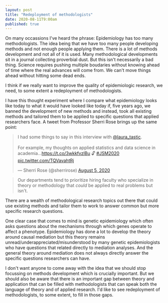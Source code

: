 ```yaml
---
layout: post
title: "Redeployment of methodologists"
date: 2020-08-11T9:00am
published: true
---
```


On many occassions I've heard the phrase: Epidemiology has too many methodologists. The idea being that we have too many people developing methods and not enough people applying them. There is a lot of methods development and not all of it is used. Many methodological developments sit in a journal collecting proverbial dust. But this isn't necessarily a bad thing. Science requires pushing multiple boudaries without knowing ahead of time where the real advances will come from. We can't move things ahead without hitting some dead ends.

I think if we really want to improve the quality of epidemiologic research, we need, to some extent a redeployment of methodologists.

I have this thought experiment where I compare what epidemiology looks like today to what it would have looked like today if, five years ago, we banned the development of new methods and instead, took all existing methods and tailored them to be applied to specific questions that applied researchers face. A tweet from Professor Sherri Rose brings up the same point: 

<blockquote class="twitter-tweet"><p lang="en" dir="ltr">I had some things to say in this interview with <a href="https://twitter.com/laura_tastic?ref_src=twsrc%5Etfw">@laura_tastic</a>.<br><br>For example, my thoughts on applied statistics and data science in academia…<a href="https://t.co/3wkkfvzlBu">https://t.co/3wkkfvzlBu</a> 🔓 <a href="https://twitter.com/hashtag/JSM2020?src=hash&amp;ref_src=twsrc%5Etfw">#JSM2020</a> <a href="https://t.co/TQVavahtRj">pic.twitter.com/TQVavahtRj</a></p>&mdash; Sherri Rose (@sherrirose) <a href="https://twitter.com/sherrirose/status/1291094549310431242?ref_src=twsrc%5Etfw">August 5, 2020</a></blockquote> <script async src="https://platform.twitter.com/widgets.js" charset="utf-8"></script>

> Our departments tend to prioritize hiring faculty who specialize in theory or methodology that _could_ be applied to real problems but isn't.

There are a wealth of methodological research topics out there that could use existing methods and tailor them to work to answer common but more specific research questions.

One clear case that comes to mind is genetic epidemiology which often asks questions about the mechanisms through which genes operate to affect a phenotype. Epidemiology has done a lot to develop the theory around causal mediation but this theory remains unread/underappreciated/misunderstood by many genetic epidemiologists who have questions that related directly to mediation analyses. And the general theory around mediation does not always directly answer the specific questions researchers can have.

I don't want anyone to come away with the idea that we should stop focussing on methods development which is crucially important. But we should also be aware that there is an important gap between theory and application that can be filled with methodologists that can speak both the language of theory and of applied research. I'd like to see redeployment of methodologists, to some extent, to fill in those gaps. 




